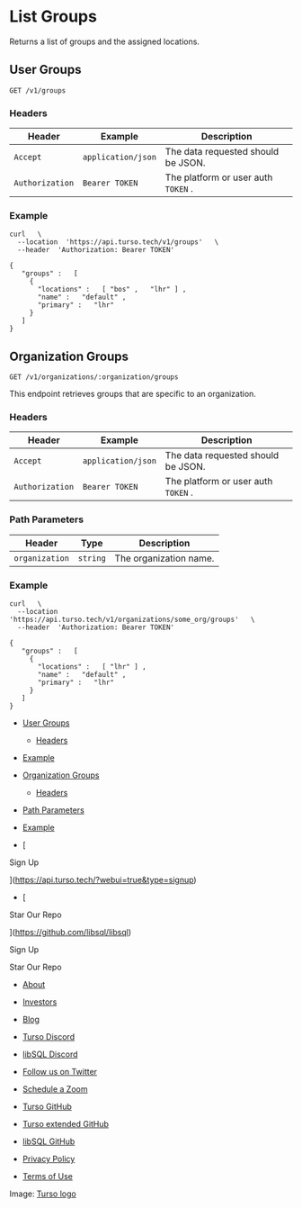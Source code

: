 # List Groups

Returns a list of groups and the assigned locations.

## User Groups​

 `GET /v1/groups` 

### Headers​

| Header | Example | Description |
|---|---|---|
|  `Accept`  |  `application/json`  | The data requested should be JSON. |
|  `Authorization`  |  `Bearer TOKEN`  | The platform or user auth `TOKEN` . |


### Example​

```
curl   \
  --location  'https://api.turso.tech/v1/groups'   \
  --header  'Authorization: Bearer TOKEN'
```

```
{
   "groups" :   [
     {
       "locations" :   [ "bos" ,   "lhr" ] ,
       "name" :   "default" ,
       "primary" :   "lhr"
     }
   ]
}
```

## Organization Groups​

 `GET /v1/organizations/:organization/groups` 

This endpoint retrieves groups that are specific to an organization.

### Headers​

| Header | Example | Description |
|---|---|---|
|  `Accept`  |  `application/json`  | The data requested should be JSON. |
|  `Authorization`  |  `Bearer TOKEN`  | The platform or user auth `TOKEN` . |


### Path Parameters​

| Header | Type | Description |
|---|---|---|
|  `organization`  |  `string`  | The organization name. |


### Example​

```
curl   \
  --location  'https://api.turso.tech/v1/organizations/some_org/groups'   \
  --header  'Authorization: Bearer TOKEN'
```

```
{
   "groups" :   [
     {
       "locations" :   [ "lhr" ] ,
       "name" :   "default" ,
       "primary" :   "lhr"
     }
   ]
}
```

- [ User Groups ](https://docs.turso.tech//reference/platform-rest-api/groups/list-groups/#user-groups)
    - [ Headers ](https://docs.turso.tech//reference/platform-rest-api/groups/list-groups/#headers)

- [ Example ](https://docs.turso.tech//reference/platform-rest-api/groups/list-groups/#example)
- [ Organization Groups ](https://docs.turso.tech//reference/platform-rest-api/groups/list-groups/#organization-groups)
    - [ Headers ](https://docs.turso.tech//reference/platform-rest-api/groups/list-groups/#headers-1)

- [ Path Parameters ](https://docs.turso.tech//reference/platform-rest-api/groups/list-groups/#path-parameters)

- [ Example ](https://docs.turso.tech//reference/platform-rest-api/groups/list-groups/#example-1)


- [ 

Sign Up




 ](https://api.turso.tech/?webui=true&type=signup)
- [ 

Star Our Repo






 ](https://github.com/libsql/libsql)


Sign Up

Star Our Repo

- [ About ](https://turso.tech/about-us)
- [ Investors ](https://turso.tech/investors)
- [ Blog ](https://blog.turso.tech)


- [ Turso Discord ](https://discord.com/invite/4B5D7hYwub)
- [ libSQL Discord ](https://discord.gg/VzbXemj6Rg)
- [ Follow us on Twitter ](https://twitter.com/tursodatabase)
- [ Schedule a Zoom ](https://calendly.com/d/gt7-bfd-83n/meet-with-chiselstrike)


- [ Turso GitHub ](https://github.com/tursodatabase/)
- [ Turso extended GitHub ](https://github.com/turso-extended/)
- [ libSQL GitHub ](http://github.com/tursodatabase/libsql)


- [ Privacy Policy ](https://turso.tech/privacy-policy)
- [ Terms of Use ](https://turso.tech/terms-of-use)


Image: [ Turso logo ](https://docs.turso.tech/img/turso.svg)